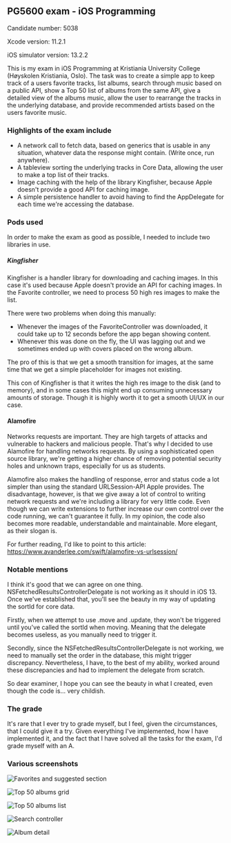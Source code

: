 ## PG5600 exam - iOS Programming
Candidate number: 5038

Xcode version: 11.2.1

iOS simulator version: 13.2.2

This is my exam in iOS Programming at Kristiania University College (Høyskolen Kristiania, Oslo).
The task was to create a simple app to keep track of a users favorite tracks, list albums, search
through music based on a public API, show a Top 50 list of albums from the same API, give a detailed
view of the albums music, allow the user to rearrange the tracks in the underlying database, and 
provide recommended artists based on the users favorite music.

### Highlights of the exam include
* A network call to fetch data, based on generics that is usable in any situation, whatever data
the response might contain. (Write once, run anywhere).
* A tableview sorting the underlying tracks in Core Data, allowing the user to make a top list
of their tracks.
* Image caching with the help of the library Kingfisher, because Apple doesn't provide a good
API for caching image.
* A simple persistence handler to avoid having to find the AppDelegate for each time we're
accessing the database.

### Pods used
In order to make the exam as good as possible, I needed to include two libraries in use.

##### Kingfisher
Kingfisher is a handler library for downloading and caching images. In this case it's used
because Apple doesn't provide an API for caching images. In the Favorite controller, we need
to process 50 high res images to make the list. 

There were two problems when doing this manually:
* Whenever the images of the FavoriteController was downloaded, it could take up to 12 seconds
before the app began showing content.
* Whenever this was done on the fly, the UI was lagging out and we sometimes ended up with
covers placed on the wrong album.

The pro of this is that we get a smooth transition for images, at the same time that we
get a simple placeholder for images not existing. 

This con of Kingfisher is that it writes the high res image to the disk (and to memory),
and in some cases this might end up consuming unnecessary amounts of storage.
Though it is highly worth it to get a smooth UI/UX in our case.

#### Alamofire
Networks requests are important. They are high targets of attacks and vulnerable to hackers 
and malicious people. That's why I decided to use Alamofire for handling networks requests.
By using a sophisticated open source library, we're getting a higher chance of removing
potential security holes and unknown traps, especially for us as students. 

Alamofire also makes the handling of response, error and status code a lot simpler than
using the standard URLSession-API Apple provides. The disadvantage, however, is that we
give away a lot of control to writing network requests and we're including a library 
for very little code. Even though we can write extensions to further increase our own
control over the code running, we can't guarantee it fully. In my opinion, the code also
becomes more readable, understandable and maintainable. More elegant, as their slogan is.

For further reading, I'd like to point to this article:
https://www.avanderlee.com/swift/alamofire-vs-urlsession/

### Notable mentions
I think it's good that we can agree on one thing. NSFetchedResultsControllerDelegate is
not working as it should in iOS 13. Once we've established that, you'll see the beauty in
my way of updating the sortId for core data. 

Firstly, when we attempt to use .move and .update, they won't be triggered until you've called
the sortId when moving. Meaning that the delegate becomes useless, as you manually need to trigger it.

Secondly, since the NSFetchedResultsControllerDelegate is not working, we need to manually set 
the order in the database, this might trigger discrepancy. Nevertheless, I have, to
the best of my ability, worked around these discrepancies and had to implement the delegate
from scratch.

So dear examiner, I hope you can see the beauty in what I created, even though the code is...
very childish.

### The grade
It's rare that I ever try to grade myself, but I feel, given the circumstances, that I could
give it a try. Given everything I've implemented, how I have implemented it, and the fact
that I have solved all the tasks for the exam, I'd grade myself with an A.

### Various screenshots
![Favorites and suggested section](https://i.imgur.com/GeNlcGw.png)

![Top 50 albums grid](https://i.imgur.com/ylowkE7.png)

![Top 50 albums list](https://i.imgur.com/UoDpVRr.png)

![Search controller](https://i.imgur.com/aytZGXn.png)

![Album detail](https://i.imgur.com/BmQlaz0.png)
